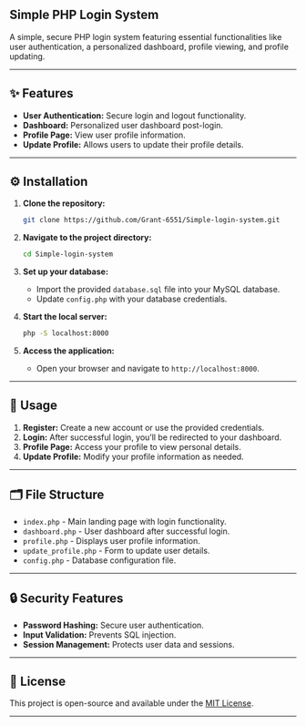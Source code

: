 
 ## Simple PHP Login System

</div>

A simple, secure PHP login system featuring essential functionalities like user authentication, a personalized dashboard, profile viewing, and profile updating.

---

## ✨ Features

- **User Authentication:** Secure login and logout functionality.
- **Dashboard:** Personalized user dashboard post-login.
- **Profile Page:** View user profile information.
- **Update Profile:** Allows users to update their profile details.

---

## ⚙️ Installation

1. **Clone the repository:**

   ```bash
   git clone https://github.com/Grant-6551/Simple-login-system.git
   ```

2. **Navigate to the project directory:**

   ```bash
   cd Simple-login-system
   ```

3. **Set up your database:**

   - Import the provided `database.sql` file into your MySQL database.
   - Update `config.php` with your database credentials.

4. **Start the local server:**

   ```bash
   php -S localhost:8000
   ```

5. **Access the application:**

   - Open your browser and navigate to `http://localhost:8000`.

---

## 🚀 Usage

1. **Register:** Create a new account or use the provided credentials.
2. **Login:** After successful login, you’ll be redirected to your dashboard.
3. **Profile Page:** Access your profile to view personal details.
4. **Update Profile:** Modify your profile information as needed.

---

## 🗂️ File Structure

- `index.php` - Main landing page with login functionality.
- `dashboard.php` - User dashboard after successful login.
- `profile.php` - Displays user profile information.
- `update_profile.php` - Form to update user details.
- `config.php` - Database configuration file.

---

## 🔒 Security Features

- **Password Hashing:** Secure user authentication.
- **Input Validation:** Prevents SQL injection.
- **Session Management:** Protects user data and sessions.

---

## 📄 License

This project is open-source and available under the [MIT License](LICENSE).

---
